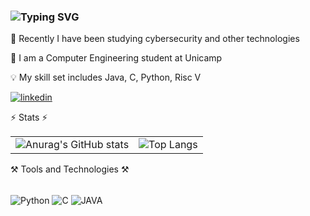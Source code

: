 ### ![Typing SVG](https://readme-typing-svg.herokuapp.com/?font=Courier&size=35&color=00FF00&center=true&vCenter=true&width=570&height=70&lines=Welcome+to+my+profile!👋;My+name+is+Alexandre+Seixas)

🎯 Recently I have been studying cybersecurity and other technologies

📘 I am a Computer Engineering student at Unicamp

💡 My skill set includes Java, C, Python, Risc V

[![linkedin](https://img.shields.io/badge/LinkedIn-0077B5?style=for-the-badge&logo=linkedin&logoColor=white)](https://www.linkedin.com/public-profile/settings?lipi=urn%3Ali%3Apage%3Ad_flagship3_profile_self_edit_contact-info%3BtMT9HfOsQIKa%2BYlhPWWUzg%3D%3D)

⚡ Stats ⚡

<table>
  <tr>
    <td><img src="https://github-readme-stats.vercel.app/api?username=aleseixas&show_icons=true&theme=transparent" alt="Anurag's GitHub stats" /></td>
    <td><img src="https://github-readme-stats.vercel.app/api/top-langs/?username=aleseixas&layout=compact" alt="Top Langs" /></td>
  </tr>
</table>

⚒️ Tools and Technologies ⚒️

<div style="display: inline-block;"><br/>
  <img align="center" alt="Python" src="https://img.shields.io/badge/Python-3776AB?style=for-the-badge&logo=python&logoColor=white" />
  <img align="center" alt="C" src="https://img.shields.io/badge/C-00599C?style=for-the-badge&logo=c&logoColor=white" />
  <img align="center" alt="JAVA" src="https://img.shields.io/badge/Java-ED8B00?style=for-the-badge&logo=openjdk&logoColor=white" />  
</div>
